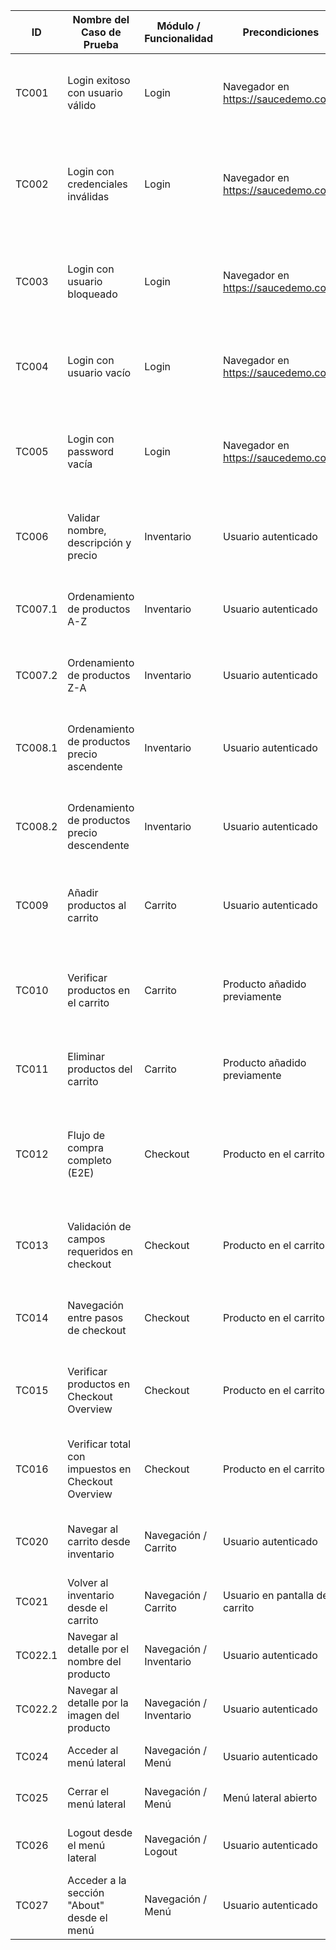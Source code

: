 | ID      | Nombre del Caso de Prueba                          | Módulo / Funcionalidad  | Precondiciones                      | Pasos                                                                                  | Datos                           | Resultado Esperado                                                                           | Automatizado | Notas                                          |
|---------|----------------------------------------------------|-------------------------|-------------------------------------|----------------------------------------------------------------------------------------|---------------------------------|----------------------------------------------------------------------------------------------|--------------|------------------------------------------------|
| TC001   | Login exitoso con usuario válido                   | Login                   | Navegador en https://saucedemo.com/ | 1. Ingresar usuario<br>2. Ingresar password<br>3. Clic en Login                        | standard_user / secret_sauce    | Redirección a página de inventario                                                           | ✅ Sí         | Validado en Chrome                             |
| TC002   | Login con credenciales inválidas                   | Login                   | Navegador en https://saucedemo.com/ | 1. Ingresar usuario incorrecto<br>2. Ingresar password incorrecta <br>3. Clic en Login | usuario_x / secret_sauce        | Mostrar mensaje de error de autenticación                                                    | ✅ Sí         |                                                |
| TC003   | Login con usuario bloqueado                        | Login                   | Navegador en https://saucedemo.com/ | 1. Ingresar usuario bloqueado<br>2. Ingresar password<br>3. Clic en Login              | locked_out_user / secret_sauce  | Mostrar mensaje: usuario bloqueado                                                           | ✅ Sí         |                                                |
| TC004   | Login con usuario vacío                            | Login                   | Navegador en https://saucedemo.com/ | 1. Dejar usuario vacío<br> 2. Ingresar password <br>2. Clic en Login                   | standard_user / ""              | Mostrar mensaje de campo obligatorio                                                         | ✅ Sí         |                                                |
| TC005   | Login con password vacía                           | Login                   | Navegador en https://saucedemo.com/ | 1. Introducir usuario <br> 2. Dejar contraseña vacía<br>2. Clic en Login               | "" / secret_sauce               | Mostrar mensaje de campo obligatorio                                                         | ✅ Sí         |                                                |
| TC006   | Validar nombre, descripción y precio               | Inventario              | Usuario autenticado                 | 1. Acceder al inventario<br>2. Revisar nombre, descripción y precio por ítem           | -                               | Todos los datos deben mostrarse correctamente                                                | ✅ Sí         |                                                |
| TC007.1 | Ordenamiento de productos A-Z                      | Inventario              | Usuario autenticado                 | 1. Abrir menú de ordenamiento<br>2. Seleccionar A-Z                                    | -                               | Lista ordenada alfabéticamente ascendente                                                    | ✅ Sí         |                                                |
| TC007.2 | Ordenamiento de productos Z-A                      | Inventario              | Usuario autenticado                 | 1. Abrir menú de ordenamiento<br>2. Seleccionar Z-A                                    | -                               | Lista ordenada alfabéticamente descendente                                                   | ✅ Sí         |                                                |
| TC008.1 | Ordenamiento de productos precio ascendente        | Inventario              | Usuario autenticado                 | 1. Abrir menú de ordenamiento<br>2. Seleccionar precio ascendente                      | -                               | Lista ordenada por precio ascendente                                                         | ✅ Sí         |                                                |
| TC008.2 | Ordenamiento de productos precio descendente       | Inventario              | Usuario autenticado                 | 1. Abrir menú de ordenamiento<br>2. Seleccionar precio descendente                     | -                               | Lista ordenada por precio descendente                                                        | ✅ Sí         |                                                |
| TC009   | Añadir productos al carrito                        | Carrito                 | Usuario autenticado                 | 1. Acceder al inventario<br>2. Clic en "Add to cart" en uno o más productos            | -                               | El ícono del carrito refleja la cantidad                                                     | ✅ Sí         |                                                |
| TC010   | Verificar productos en el carrito                  | Carrito                 | Producto añadido previamente        | 1. Clic en icono del carrito<br>2. Verificar nombre y cantidad del producto            | -                               | Producto(s) añadido(s) listados correctamente                                                | ✅ Sí         |                                                |
| TC011   | Eliminar productos del carrito                     | Carrito                 | Producto añadido previamente        | 1. Acceder al carrito<br>2. Clic en “Remove” en un producto                            | -                               | Producto eliminado del listado                                                               | ✅ Sí         |                                                |
| TC012   | Flujo de compra completo (E2E)                     | Checkout                | Producto en el carrito              | 1. Clic en carrito<br>2. Iniciar checkout<br>3. Completar datos<br>4. Confirmar compra | Nombre, Apellido, Código Postal | Página muestra mensaje de confirmación de orden                                              | ✅ Sí         |                                                |
| TC013   | Validación de campos requeridos en checkout        | Checkout                | Producto en el carrito              | 1. Iniciar checkout<br>2. Dejar campos vacíos<br>3. Clic en continuar                  | (vacíos)                        | Mensajes de error visibles por campo                                                         | ❌ No         |                                                |
| TC014   | Navegación entre pasos de checkout                 | Checkout                | Producto en el carrito              | 1. Iniciar checkout<br>2. Continuar<br>3. Volver al carrito / atrás                    | -                               | El sistema navega correctamente sin errores                                                  | ❌ No         |                                                |
| TC015   | Verificar productos en Checkout Overview           | Checkout                | Producto en el carrito              | 1. Iniciar checkout<br>2. Completar datos<br>3. Continuar a Overview                   | Varios ítems                    | Todos los productos añadidos aparecen con nombre y precio correcto                           | ❌ No         |                                                |
| TC016   | Verificar total con impuestos en Checkout Overview | Checkout                | Producto en el carrito              | 1. Iniciar checkout<br>2. Completar datos<br>3. Continuar a Overview                   | Varios ítems                    | El subtotal es la suma de precios<br>El impuesto es fijo (ej. $2.40)<br>El total es correcto | ❌ No         |                                                |
| TC020   | Navegar al carrito desde inventario                | Navegación / Carrito    | Usuario autenticado                 | 1. Acceder al inventario<br>2. Clic en el icono del carrito                            | -                               | Redirección a página del carrito                                                             | ❌ No         |                                                |
| TC021   | Volver al inventario desde el carrito              | Navegación / Carrito    | Usuario en pantalla del carrito     | 1. Clic en botón "Continue Shopping"                                                   | -                               | Usuario vuelve a la página de inventario                                                     | ❌ No         |                                                |
| TC022.1 | Navegar al detalle por el nombre del producto      | Navegación / Inventario | Usuario autenticado                 | 1. Clic en el nombre de un producto                                                    | -                               | Página de detalle del producto (nombre/descripción únicos)                                   | ❌ No         | Puede validarse con nombre/descripción únicos  |
| TC022.2 | Navegar al detalle por la imagen del producto      | Navegación / Inventario | Usuario autenticado                 | 1. Clic en la imagen de un producto                                                    | -                               | Página de detalle del producto (nombre/descripción únicos)                                   | ❌ No         | Puede validarse con nombre/descripción únicos  || TC023   | Volver al inventario desde la pantalla de detalle  | Navegación / Producto   | Usuario en detalle de producto      | 1. Clic en botón "Back to products"                                                    | -                               | Usuario vuelve a inventario                                                                  | ❌ No         |                                                |
| TC024   | Acceder al menú lateral                            | Navegación / Menú       | Usuario autenticado                 | 1. Clic en icono de menú (hamburguesa)                                                 | -                               | Menú lateral se muestra                                                                      | ❌ No         |                                                |
| TC025   | Cerrar el menú lateral                             | Navegación / Menú       | Menú lateral abierto                | 1. Clic en botón de cerrar (X)                                                         | -                               | Menú lateral desaparece                                                                      | ❌ No         |                                                |
| TC026   | Logout desde el menú lateral                       | Navegación / Logout     | Usuario autenticado                 | 1. Abrir menú lateral<br>2. Clic en "Logout"                                           | -                               | Redirección a pantalla de login                                                              | ❌ No         |                                                |
| TC027   | Acceder a la sección "About" desde el menú         | Navegación / Menú       | Usuario autenticado                 | 1. Abrir menú lateral<br>2. Clic en "About"                                            | -                               | Redirección a https://saucelabs.com/                                                         | ❌ No         | Verificar cambio de dominio y título de página |
